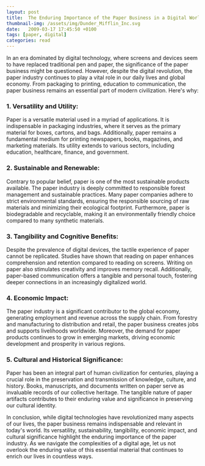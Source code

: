 ```yaml
---
layout: post
title:  The Enduring Importance of the Paper Business in a Digital World
thumbnail-img: /assets/img/Dunder_Mifflin_Inc.svg
date:   2009-03-17 17:45:50 +0100
tags: [paper, digital]
categories: read
---
```


In an era dominated by digital technology, where screens and devices seem to have replaced traditional pen and paper, the significance of the paper business might be questioned. However, despite the digital revolution, the paper industry continues to play a vital role in our daily lives and global economy. From packaging to printing, education to communication, the paper business remains an essential part of modern civilization. Here's why:

### 1. Versatility and Utility:
   Paper is a versatile material used in a myriad of applications. It is indispensable in packaging industries, where it serves as the primary material for boxes, cartons, and bags. Additionally, paper remains a fundamental medium for printing newspapers, books, magazines, and marketing materials. Its utility extends to various sectors, including education, healthcare, finance, and government.

### 2. Sustainable and Renewable:
   Contrary to popular belief, paper is one of the most sustainable products available. The paper industry is deeply committed to responsible forest management and sustainable practices. Many paper companies adhere to strict environmental standards, ensuring the responsible sourcing of raw materials and minimizing their ecological footprint. Furthermore, paper is biodegradable and recyclable, making it an environmentally friendly choice compared to many synthetic materials.

### 3. Tangibility and Cognitive Benefits:
   Despite the prevalence of digital devices, the tactile experience of paper cannot be replicated. Studies have shown that reading on paper enhances comprehension and retention compared to reading on screens. Writing on paper also stimulates creativity and improves memory recall. Additionally, paper-based communication offers a tangible and personal touch, fostering deeper connections in an increasingly digitalized world.

### 4. Economic Impact:
   The paper industry is a significant contributor to the global economy, generating employment and revenue across the supply chain. From forestry and manufacturing to distribution and retail, the paper business creates jobs and supports livelihoods worldwide. Moreover, the demand for paper products continues to grow in emerging markets, driving economic development and prosperity in various regions.

### 5. Cultural and Historical Significance:
   Paper has been an integral part of human civilization for centuries, playing a crucial role in the preservation and transmission of knowledge, culture, and history. Books, manuscripts, and documents written on paper serve as invaluable records of our collective heritage. The tangible nature of paper artifacts contributes to their enduring value and significance in preserving our cultural identity.

In conclusion, while digital technologies have revolutionized many aspects of our lives, the paper business remains indispensable and relevant in today's world. Its versatility, sustainability, tangibility, economic impact, and cultural significance highlight the enduring importance of the paper industry. As we navigate the complexities of a digital age, let us not overlook the enduring value of this essential material that continues to enrich our lives in countless ways.

